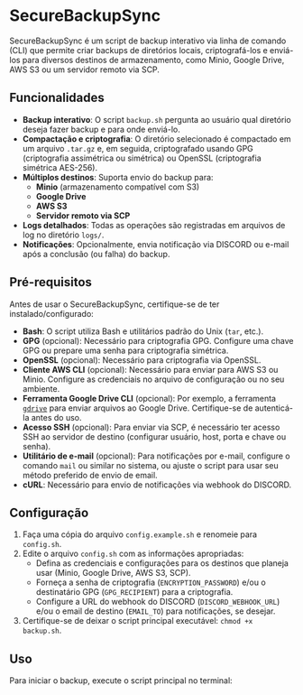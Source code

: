 # SecureBackupSync

SecureBackupSync é um script de backup interativo via linha de comando (CLI) que permite criar backups de diretórios locais, criptografá-los e enviá-los para diversos destinos de armazenamento, como Minio, Google Drive, AWS S3 ou um servidor remoto via SCP.

## Funcionalidades

- **Backup interativo**: O script `backup.sh` pergunta ao usuário qual diretório deseja fazer backup e para onde enviá-lo.
- **Compactação e criptografia**: O diretório selecionado é compactado em um arquivo `.tar.gz` e, em seguida, criptografado usando GPG (criptografia assimétrica ou simétrica) ou OpenSSL (criptografia simétrica AES-256).
- **Múltiplos destinos**: Suporta envio do backup para:
  - **Minio** (armazenamento compatível com S3)
  - **Google Drive**
  - **AWS S3**
  - **Servidor remoto via SCP**
- **Logs detalhados**: Todas as operações são registradas em arquivos de log no diretório `logs/`.
- **Notificações**: Opcionalmente, envia notificação via DISCORD ou e-mail após a conclusão (ou falha) do backup.

## Pré-requisitos

Antes de usar o SecureBackupSync, certifique-se de ter instalado/configurado:
- **Bash**: O script utiliza Bash e utilitários padrão do Unix (`tar`, etc.).
- **GPG** (opcional): Necessário para criptografia GPG. Configure uma chave GPG ou prepare uma senha para criptografia simétrica.
- **OpenSSL** (opcional): Necessário para criptografia via OpenSSL.
- **Cliente AWS CLI** (opcional): Necessário para enviar para AWS S3 ou Minio. Configure as credenciais no arquivo de configuração ou no seu ambiente.
- **Ferramenta Google Drive CLI** (opcional): Por exemplo, a ferramenta [`gdrive`](https://github.com/prasmussen/gdrive) para enviar arquivos ao Google Drive. Certifique-se de autenticá-la antes do uso.
- **Acesso SSH** (opcional): Para enviar via SCP, é necessário ter acesso SSH ao servidor de destino (configurar usuário, host, porta e chave ou senha).
- **Utilitário de e-mail** (opcional): Para notificações por e-mail, configure o comando `mail` ou similar no sistema, ou ajuste o script para usar seu método preferido de envio de email.
- **cURL**: Necessário para envio de notificações via webhook do DISCORD.

## Configuração

1. Faça uma cópia do arquivo `config.example.sh` e renomeie para `config.sh`.
2. Edite o arquivo `config.sh` com as informações apropriadas:
   - Defina as credenciais e configurações para os destinos que planeja usar (Minio, Google Drive, AWS S3, SCP).
   - Forneça a senha de criptografia (`ENCRYPTION_PASSWORD`) e/ou o destinatário GPG (`GPG_RECIPIENT`) para a criptografia.
   - Configure a URL do webhook do DISCORD (`DISCORD_WEBHOOK_URL`) e/ou o email de destino (`EMAIL_TO`) para notificações, se desejar.
3. Certifique-se de deixar o script principal executável: `chmod +x backup.sh`.

## Uso

Para iniciar o backup, execute o script principal no terminal:
